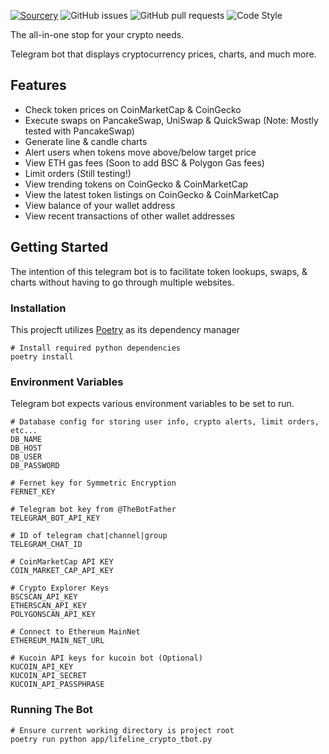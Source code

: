 [![Sourcery](https://img.shields.io/badge/Sourcery-enabled-brightgreen)](https://sourcery.ai) ![GitHub issues](https://img.shields.io/github/issues-raw/ChristianPerez34/lifeline_crypto_tbot) ![GitHub pull requests](https://img.shields.io/github/issues-pr-raw/ChristianPerez34/lifeline_crypto_tbot) ![Code Style](https://img.shields.io/badge/Code%20Style-Black-black)

The all-in-one stop for your crypto needs.

Telegram bot that displays cryptocurrency prices, charts, and much more.

## Features

* Check token prices on CoinMarketCap & CoinGecko
* Execute swaps on PancakeSwap, UniSwap & QuickSwap (Note: Mostly tested with PancakeSwap)
* Generate line & candle charts
* Alert users when tokens move above/below target price
* View ETH gas fees (Soon to add BSC & Polygon Gas fees)
* Limit orders (Still testing!)
* View trending tokens on CoinGecko & CoinMarketCap
* View the latest token listings on CoinGecko & CoinMarketCap
* View balance of your wallet address
* View recent transactions of other wallet addresses

## Getting Started

The intention of this telegram bot is to facilitate token lookups, swaps, & charts without having to go through multiple
websites.

### Installation

This projecft utilizes [Poetry](https://python-poetry.org/) as its dependency manager

```shell
# Install required python dependencies
poetry install
```

### Environment Variables

Telegram bot expects various environment variables to be set to run.

```shell
# Database config for storing user info, crypto alerts, limit orders, etc...
DB_NAME
DB_HOST
DB_USER
DB_PASSWORD

# Fernet key for Symmetric Encryption
FERNET_KEY

# Telegram bot key from @TheBotFather
TELEGRAM_BOT_API_KEY

# ID of telegram chat|channel|group
TELEGRAM_CHAT_ID

# CoinMarketCap API KEY
COIN_MARKET_CAP_API_KEY

# Crypto Explorer Keys
BSCSCAN_API_KEY
ETHERSCAN_API_KEY
POLYGONSCAN_API_KEY

# Connect to Ethereum MainNet
ETHEREUM_MAIN_NET_URL

# Kucoin API keys for kucoin bot (Optional)
KUCOIN_API_KEY
KUCOIN_API_SECRET
KUCOIN_API_PASSPHRASE

```

### Running The Bot

```shell
# Ensure current working directory is project root
poetry run python app/lifeline_crypto_tbot.py
```


